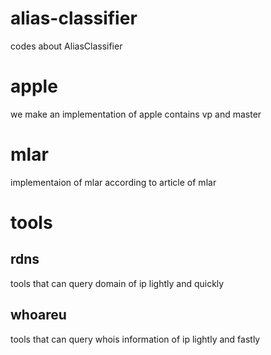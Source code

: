 # alias-classifier
codes about AliasClassifier
# apple
we make an implementation of apple
contains vp and master
# mlar
implementaion of mlar according to article of mlar
# tools
## rdns
tools that can query domain of ip lightly and quickly
## whoareu
tools that can query whois information of ip lightly and fastly
